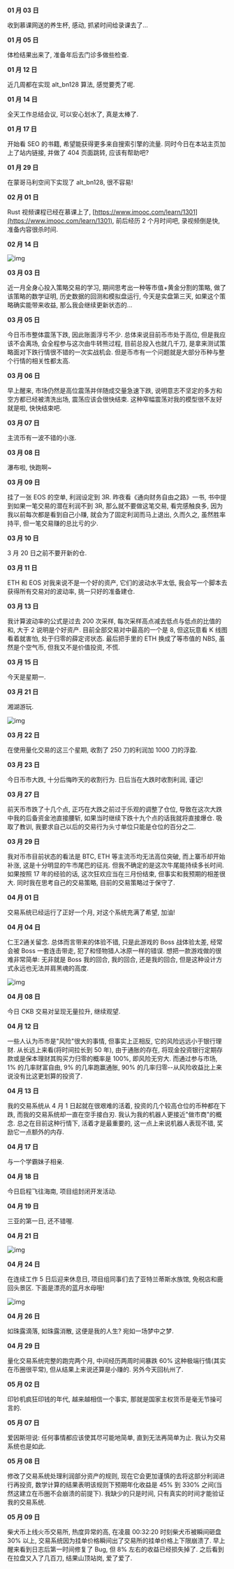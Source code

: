 **01 月 03 日**

收到慕课网送的养生杯, 感动, 抓紧时间给录课去了...

**01 月 05 日**

体检结果出来了, 准备年后去门诊多做些检查.

**01 月 12 日**

近几周都在实现 alt_bn128 算法, 感觉要秃了呢.

**01 月 14 日**

全天工作总结会议, 可以安心划水了, 真是太棒了.

**01 月 17 日**

开始看 SEO 的书籍, 希望能获得更多来自搜索引擎的流量. 同时今日在本站主页加上了站内链接, 并做了 404 页面跳转, 应该有帮助吧?

**01 月 29 日**

在蒙哥马利空间下实现了 alt_bn128, 很不容易!

**02 月 01 日**

Rust 视频课程已经在慕课上了, [https://www.imooc.com/learn/1301](https://www.imooc.com/learn/1301), 前后经历 2 个月时间吧, 录视频倒是快, 准备内容很杀时间.

**02 月 14 日**

![img](/img/diary/2021/epu.jpg)

**03 月 03 日**

近一月全身心投入策略交易的学习, 期间思考出一种等市值+黄金分割的策略, 做了该策略的数学证明, 历史数据的回测和模拟盘运行, 今天是实盘第三天, 如果这个策略确实能带来收益, 那么我会继续更新状态的...

**03 月 05 日**

今日币市整体震荡下跌, 因此账面浮亏不少. 总体来说目前币市处于高位, 但是我应该不会离场, 会全程参与这次由牛转熊过程, 目前总投入也就几千刀, 是拿来测试策略面对下跌行情很不错的一次实战机会. 但是币市有一个问题就是大部分币种与整个行情的相关性都太高.

**03 月 06 日**

早上醒来, 市场仍然是高位震荡并伴随成交量急速下跌, 说明意志不坚定的多方和空方都已经被清洗出场, 震荡应该会很快结束. 这种窄幅震荡对我的模型很不友好就是啦, 快快结束吧.

**03 月 07 日**

主流币有一波不错的小涨.

**03 月 08 日**

瀑布啦, 快跑啊~

**03 月 09 日**

挂了一张 EOS 的空单, 利润设定到 3R. 昨夜看《通向财务自由之路》一书, 书中提到如果一笔交易的潜在利润不到 3R, 那么就不要做这笔交易, 看完感触良多, 因为我以前每次都是看到自己小赚, 就会为了固定利润而马上退出, 久而久之, 虽然胜率持平, 但一笔交易赚的总比亏的少.

**03 月 10 日**

3 月 20 日之前不要开新的仓.

**03 月 11 日**

ETH 和 EOS 对我来说不是一个好的资产, 它们的波动水平太低, 我会写一个脚本去获得所有交易对的波动率, 挑一只好的准备建仓.

**03 月 13 日**

我计算波动率的公式是过去 200 次采样, 每次采样高点减去低点与低点的比值的和, 大于 2 说明是个好资产. 目前全部交易对中最高的一个是 8, 但这玩意看 K 线图看着就害怕, 处于归零的薛定谔状态. 最后把手里的 ETH 换成了等市值的 NBS, 虽然是个空气币, 但我又不是价值投资, 不慌.

**03 月 15 日**

今天是星期一.

**03 月 21 日**

湘湖游玩.

![img](/img/diary/2021/xianghu.jpg)

**03 月 22 日**

在使用量化交易的这三个星期, 收割了 250 刀的利润加 1000 刀的浮盈.

**03 月 23 日**

今日币市大跌, 十分后悔昨天的收割行为. 日后当在大跌时收割利润, 谨记!

**03 月 27 日**

前天币市跌了十几个点, 正巧在大跌之前过于乐观的调整了仓位, 导致在这次大跌中我的后备资金池直接腰斩, 如果当时继续下跌十九个点的话我就将直接爆仓. 吸取了教训, 我要求自己以后的交易行为头寸单位只能是仓位的百分之二.

**03 月 29 日**

我对币市目前状态的看法是 BTC, ETH 等主流币均无法高位突破, 而上寨币却开始补涨, 这是十分明显的牛市尾巴的征兆. 但我不确定的是这次牛尾能持续多长时间. 如果按照 17 年的经验的话, 这次狂欢应当在三月份结束, 但事实和我预期的相差很大. 同时我在思考自己的交易策略, 目前的交易策略过于保守了.

**04 月 01 日**

交易系统已经运行了正好一个月, 对这个系统充满了希望, 加油!

**04 月 04 日**

仁王2通关留念. 总体而言带来的体验不错, 只是此游戏的 Boss 战体验太差, 经常会被 Boss 一套连击带走, 犯了和怪物猎人冰原一样的错误. 想把一款游戏做的很难非常简单: 无非就是 Boss 我的回合, 我的回合, 还是我的回合, 但是这种设计方式永远也无法并肩黑魂的高度.

![img](/img/diary/2021/nioh2.png)

**04 月 08 日**

今日 CKB 交易对呈现无量拉升, 继续观望.

**04 月 12 日**

一些人认为币市是"风险"很大的事情, 但事实上正相反, 它的风险远远小于银行理财. 从长远上来看(将时间拉长到 50 年), 由于通胀的存在, 将现金投资银行定期存款或是保本理财其购买力归零的概率是 100%, 即风险无穷大. 而通过参与市场, 1% 的几率财富自由, 9% 的几率跑赢通胀, 90% 的几率归零--从风险收益比上来说没有比这更划算的投资了.

**04 月 13 日**

我的交易系统从 4 月 1 日起就在很艰难的活着, 投资的几个较高仓位的币种都在下跌, 而我的交易系统却一直在空手接白刃. 我认为我的机器人更接近"做市商"的概念. 总之在目前这种行情下, 活着才是最重要的, 这一点上来说机器人表现不错, 奖励它一点额外的内存.

**04 月 17 日**

与一个学霸妹子相亲.

**04 月 18 日**

今日启程飞往海南, 项目组封闭开发活动.

**04 月 19 日**

三亚的第一日, 还不错喔.

**04 月 21 日**

![img](/img/diary/2021/sanya.jpg)

**04 月 24 日**

在连续工作 5 日后迎来休息日, 项目组同事们去了亚特兰蒂斯水族馆, 免税店和鹿回头景区. 下面是漂亮的蓝月水母哦!

![img](/img/diary/2021/aurelia_aurita.jpg)

**04 月 26 日**

如珠露滴落, 如珠露消散, 这便是我的人生? 宛如一场梦中之梦.

**04 月 29 日**

量化交易系统完整的跑完两个月, 中间经历两周时间暴跌 60% 这种极端行情(其实在币圈很平常), 但从结果上来说还算是小赚的. 另外今天回杭州了.

**05 月 02 日**

印钞机疯狂印钱的年代, 越来越相信一个事实, 那就是国家主权货币是毫无节操可言的.

**05 月 07 日**

爱因斯坦说: 任何事情都应该使其尽可能地简单, 直到无法再简单为止. 我认为交易系统也是如此.

**05 月 08 日**

修改了交易系统处理利润部分资产的规则, 现在它会更加谨慎的去将这部分利润进行再投资, 数学计算的结果表明该规则下预期年化收益是 45% 到 330% 之间(当然这建立在币圈不会崩溃的前提下). 我缺少的只是时间, 只有真实的时间才能验证我的交易系统.

**05 月 09 日**

柴犬币上线火币交易所, 热度异常的高, 在凌晨 00:32:20 时刻柴犬币被瞬间砸盘 30% 以上, 交易系统因为挂单价格瞬间出了交易所的挂单价格上下限崩溃了. 早上醒来看到日志后第一时间修复了 Bug, 但 8% 左右的收益已经损失掉了. 之后看到在拉盘又入了几百刀, 结果山顶站岗, 爱了爱了.
